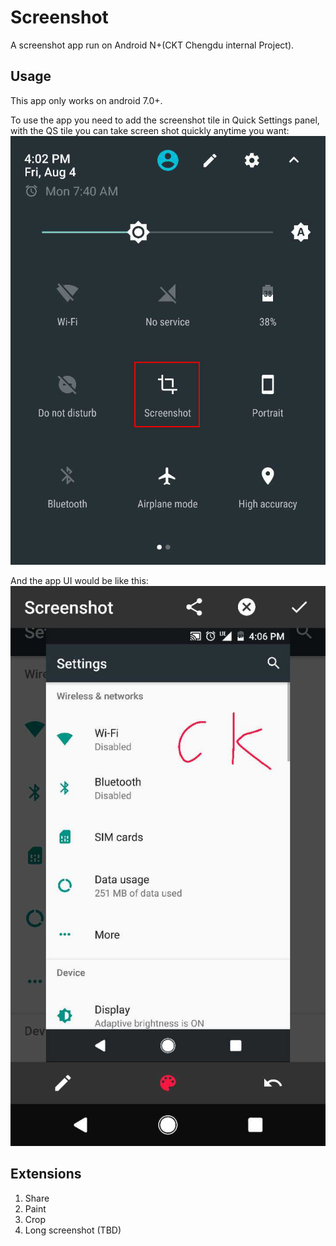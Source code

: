 # Screenshot
A screenshot app run on Android N+(CKT Chengdu internal Project).  

## Usage
This app only works on android 7.0+.

To use the app you need to add the screenshot tile in Quick Settings panel, with the QS tile you can take screen shot quickly anytime you want:  
![](sc_qs_tile.jpg)

And the app UI would be like this:  
![](sc_ui.jpg)

## Extensions
1. Share
2. Paint
3. Crop
4. Long screenshot (TBD)
